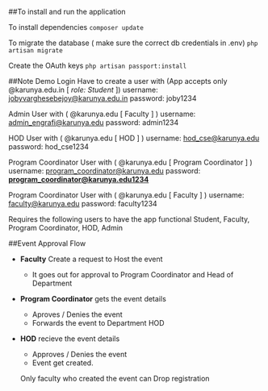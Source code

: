 ##To install and run the application

To install dependencies
`composer update`

To migrate the database ( make sure the correct db credentials in .env)
`php artisan migrate`

Create the OAuth keys
`php artisan passport:install`



##Note Demo Login
Have to create a user with (App accepts only @karunya.edu.in [ *role: Student* ])
username: jobyvarghesebejoy@karunya.edu.in
password: joby1234

Admin User with ( @karunya.edu [ Faculty ] )
username: admin_engrafi@karunya.edu
password: admin1234

HOD User with ( @karunya.edu [ HOD ] )
username: hod_cse@karunya.edu
password: hod_cse1234

Program Coordinator User with ( @karunya.edu [ Program Coordinator  ] )
username: program_coordinator@karunya.edu
password: **program_coordinator@karunya.edu1234**

Program Coordinator User with ( @karunya.edu [ Faculty ] )
username: faculty@karunya.edu
password: faculty1234


Requires the following users to have the app functional 
Student, Faculty, Program Coordinator, HOD, Admin  


##Event Approval Flow 

- **Faculty** Create a request to Host the event 
  - It goes out for approval to Program Coordinator and Head of Department
- **Program Coordinator** gets the event details
  - Aproves / Denies the event
  - Forwards the event to Department HOD
- **HOD** recieve the event details
  - Approves / Denies the event
  - Event get created.


  Only faculty who created the event can Drop registration